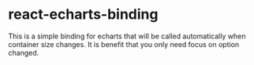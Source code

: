 # react-echarts-binding
This is a simple binding for echarts that will be called automatically when container size changes. It is benefit that you only need focus on option changed.
